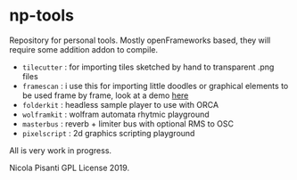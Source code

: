 np-tools
=====================================
Repository for personal tools. Mostly openFrameworks based, they will require some addition addon to compile.

- `tilecutter` : for importing tiles sketched by hand to transparent .png files
- `framescan` : i use this for importing little doodles or graphical elements to be used frame by frame, look at a demo [here](http://npisanti.com/journal/2019_07_28__framescan.html)
- `folderkit` : headless sample player to use with ORCA
- `wolframkit` : wolfram automata rhytmic playground
- `masterbus` : reverb + limiter bus with optional RMS to OSC 
- `pixelscript` : 2d graphics scripting playground

All is very work in progress.

Nicola Pisanti GPL License 2019.
